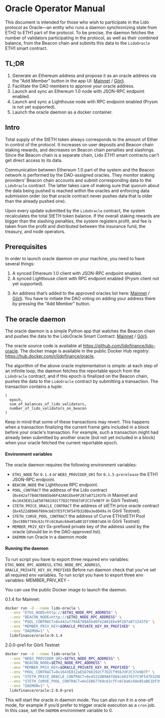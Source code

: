 # Oracle Operator Manual

This document is intended for those who wish to participate in the Lido protocol as Oracle—an entity who runs a daemon synchronizing state from ETH2 to ETH1 part of the protocol. To be precise, the daemon fetches the number of validators participating in the protocol, as well as their combined balance, from the Beacon chain and submits this data to the `LidoOracle` ETH1 smart contract.

## TL;DR

1. Generate an Ethereum address and propose it as an oracle address via the "Add Member" button in the app UI: [Mainnet] / [Görli].
2. Facilitate the DAO members to approve your oracle address.
3. Launch and sync an Ethereum 1.0 node with JSON-RPC endpoint enabled.
4. Launch and sync a Lighthouse node with RPC endpoint enabled (Prysm is not yet supported).
5. Launch the oracle daemon as a docker container.

[Mainnet]: https://mainnet.lido.fi/#/lido-dao/0x442af784a788a5bd6f42a01ebe9f287a871243fb/
[Görli]: https://testnet.lido.fi/#/lido-testnet-prater/0xbc0b67b4553f4cf52a913de9a6ed0057e2e758db/

## Intro

Total supply of the StETH token always corresponds to the amount of Ether in control of the protocol. It increases on user deposits and Beacon chain staking rewards, and decreases on Beacon chain penalties and slashings. Since the Beacon chain is a separate chain, Lido ETH1 smart contracts can’t get direct access to its data.

Communication between Ethereum 1.0 part of the system and the Beacon network is performed by the DAO-assigned oracles. They monitor staking providers’ Beacon chain accounts and submit corresponding data to the `LidoOracle` contract. The latter takes care of making sure that quorum about the data being pushed is reached within the oracles and enforcing data submission order (so that oracle contract never pushes data that is older than the already pushed one).

Upon every update submitted by the `LidoOracle` contract, the system recalculates the total StETH token balance. If the overall staking rewards are bigger than the slashing penalties, the system registers profit, and fee is taken from the profit and distributed between the insurance fund, the treasury, and node operators.

## Prerequisites

In order to launch oracle daemon on your machine, you need to have several things:

1. A synced Ethereum 1.0 client with JSON-RPC endpoint enabled.
2. A synced Lighthouse client with RPC endpoint enabled (Prysm client not yet supported).
3) An address that’s added to the approved oracles list here: [Mainnet] / [Görli]. You have to initiate the DAO voting on adding your address there by pressing the "Add Member" button.

[Mainnet]: https://mainnet.lido.fi/#/lido-dao/0x442af784a788a5bd6f42a01ebe9f287a871243fb/
[Görli]: https://testnet.lido.fi/#/lido-testnet-prater/0xbc0b67b4553f4cf52a913de9a6ed0057e2e758db/

## The oracle daemon

The oracle daemon is a simple Python app that watches the Beacon chain and pushes the data to the LidoOracle Smart Contract: [Mainnet](https://etherscan.io/address/0x442af784A788A5bd6F42A01Ebe9F287a871243fb) / [Görli](https://goerli.etherscan.io/address/0x1643E812aE58766192Cf7D2Cf9567dF2C37e9B7F).

The oracle source code is available at https://github.com/lidofinance/lido-oracle. The docker image is available in the public Docker Hub registry: https://hub.docker.com/r/lidofinance/oracle.

The algorithm of the above oracle implementation is simple: at each step of an infinite loop, the daemon fetches the reportable epoch from the `LidoOracle` contract, and if this epoch is finalized on the Beacon chain, pushes the data to the `LidoOracle` contract by submitting a transaction. The transaction contains a tuple:

```text
(
  epoch,
  sum_of_balances_of_lido_validators,
  number_of_lido_validators_on_beacon
)
```

Keep in mind that some of these transactions may revert. This happens when a transaction finalizing the current frame gets included in a block before your oracle's transaction. For example, such a transaction might had already been submitted by another oracle (but not yet included in a block) when your oracle fetched the current reportable epoch.

#### Environment variables

The oracle daemon requires the following environment variables:

* `ETH1_NODE` for `0.1.4` or `WEB3_PROVIDER_URI` for `0.1.5-prerelease` the ETH1 JSON-RPC endpoint.
* `BEACON_NODE` the Lighthouse RPC endpoint.
* `POOL_CONTRACT` the address of the Lido contract (`0x442af784A788A5bd6F42A01Ebe9F287a871243fb` in Mainnet and `0x1643E812aE58766192Cf7D2Cf9567dF2C37e9B7F` in Görli Testnet).
* `STETH_PRICE_ORACLE_CONTRACT` the address of stETH price oracle contract (`0x4522dB9A6f804cb837E5fC9F547D320Da3edD49a` in Görli Testnet).
* `STETH_CURVE_POOL_CONTRACT` the address of Curve ETH/stETH Pool (`0xCEB67769c63cfFc6C8a6c68e85aBE1Df396B7aDA` in Görli Testnet)
* `MEMBER_PRIV_KEY` 0x-prefixed private key of the address used by the oracle (should be in the DAO-approved list).
* `DAEMON` run Oracle in a daemon mode

#### Running the daemon

To run script you have to export three required env variables: `ETH1_NODE_RPC_ADDRESS`, `ETH2_NODE_RPC_ADDRESS`, `ORACLE_PRIVATE_KEY_0X_PREFIXED`
Before run daemon check that you've set all required env variables.
To run script you have to export three env variables: MEMBER_PRIV_KEY - 

You can use the public Docker image to launch the daemon.

0.1.4 for Mainnet:

```sh
docker run -d --name lido-oracle \
  --env "ETH1_NODE=http://$ETH1_NODE_RPC_ADDRESS" \
  --env "BEACON_NODE=http://$ETH2_NODE_RPC_ADDRESS" \
  --env "POOL_CONTRACT=0x442af784A788A5bd6F42A01Ebe9F287a871243fb" \
  --env "MEMBER_PRIV_KEY=$ORACLE_PRIVATE_KEY_0X_PREFIXED" \
  --env "DAEMON=1" \
  lidofinance/oracle:0.1.4
```


2.0.0-pre1 for Görli Testnet

```sh
docker run -d --name lido-oracle \
  --env "WEB3_PROVIDER_URI=$ETH1_NODE_RPC_ADDRESS" \
  --env "BEACON_NODE=$ETH2_NODE_RPC_ADDRESS" \
  --env "MEMBER_PRIV_KEY=$ORACLE_PRIVATE_KEY_0X_PREFIXED" \
  --env "POOL_CONTRACT=0x1643E812aE58766192Cf7D2Cf9567dF2C37e9B7F" \
  --env "STETH_PRICE_ORACLE_CONTRACT=0x4522dB9A6f804cb837E5fC9F547D320Da3edD49a" \
  --env "STETH_CURVE_POOL_CONTRACT=0xCEB67769c63cfFc6C8a6c68e85aBE1Df396B7aDA" \
  --env "DAEMON=1" \
  lidofinance/oracle:2.0.0-pre1
```

This will start the oracle in daemon mode. You can also run it in a one-off mode, for example if you’d prefer to trigger oracle execution as a `cron` job. In this case, set the `DAEMON` environment variable to 0.